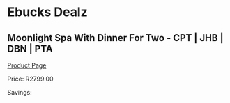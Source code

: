 
# Ebucks Dealz
## Moonlight Spa With Dinner For Two - CPT | JHB | DBN | PTA
[Product Page](https://www.ebucks.com/web/shop/productSelected.do?prodId=239434400&catId=322112237)

Price: R2799.00

Savings: 


	